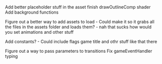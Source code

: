 Add better placeholder stuff in the asset
finish drawOutlineComp shader
Add background functions

Figure out a better way to add assets to load
	- Could make it so it grabs all the files in the assets folder and loads them? 
	- nah that sucks how would you set animations and other stuff

Add constants?
	- Could include flags game title and othr stuff like that there
	
Figure out a way to pass parameters to transitions
Fix gameEventHandler typing